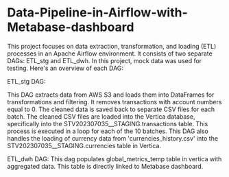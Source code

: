 # Data-Pipeline-in-Airflow-with-Metabase-dashboard
This project focuses on data extraction, transformation, and loading (ETL) processes in an Apache Airflow environment. It consists of two separate DAGs: ETL_stg and ETL_dwh. In this project, mock data was used for testing.
Here's an overview of each DAG:

ETL_stg DAG:

This DAG extracts data from AWS S3 and loads them into DataFrames for transformations and filtering. It removes transactions with account numbers equal to 0. The cleaned data is saved back to separate CSV files for each batch.
The cleaned CSV files are loaded into the Vertica database, specifically into the STV202307035__STAGING.transactions table.
This process is executed in a loop for each of the 10 batches. This DAG also handles the loading of currency data from 'currencies_history.csv' into the STV202307035__STAGING.currencies table in Vertica.

ETL_dwh DAG:
This dag populates global_metrics_temp table in vertica with aggregated data. This table is directly linked to Metabase dashboard. 
